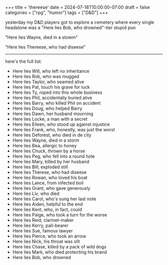 +++
title = 'thereese'
date = 2024-07-18T10:00:00-07:00
draft = false
categories = ["rpg", "humor"]
tags = ["D&D"]
+++

yesterday my D&D players got to explore a cemetery where every single headstone was a "Here lies Bob, who drowned"-tier stupid pun

"Here lies Wayne, died in a stowm"

"Here lies Thereese, who had diseese"

------

here's the full list:

* Here lies Will, who left no inheritance
* Here lies Rob, who was mugged
* Here lies Taylor, who seamed alive
* Here lies Pat, touch his grave for luck
* Here lies Ty, roped into this whole business
* Here lies Phil, accidentally buried alive
* Here lies Barry, who killed Phil on accident
* Here lies Doug, who helped Barry
* Here lies Dawn, her husband mourning
* Here lies Locke, a man with a secret
* Here lies Eileen, who stood up against injustice
* Here lies Frank, who, honestly, was just the worst
* Here lies Deforest, who died in de city
* Here lies Wayne, died in a storm
* Here lies Bea, allergic to honey
* Here lies Chuck, thrown by a horse
* Here lies Peg, who fell into a round hole
* Here lies Mary, killed by her husband
* Here lies Bill; exploded still
* Here lies Therese, who had diseese
* Here lies Rowan, who loved his boat
* Here lies Lance, from infected boil
* Here lies Grant, who gave generously
* Here lies Liv, who died
* Here lies Carol, who's sung her last note
* Here lies Aiden, helpful to the end
* Here lies Kent, who, in fact, could
* Here lies Paige, who took a turn for the worse
* Here lies Reid, clarinet-maker
* Here lies Kerry, pall-bearer
* Here lies Sue, famous lawyer
* Here lies Pierce, who took an arrow
* Here lies Nick, his throat was slit
* Here lies Chase, killed by a pack of wild dogs
* Here lies Mark, who died protecting his brand
* Here lies Bob, who drowned
